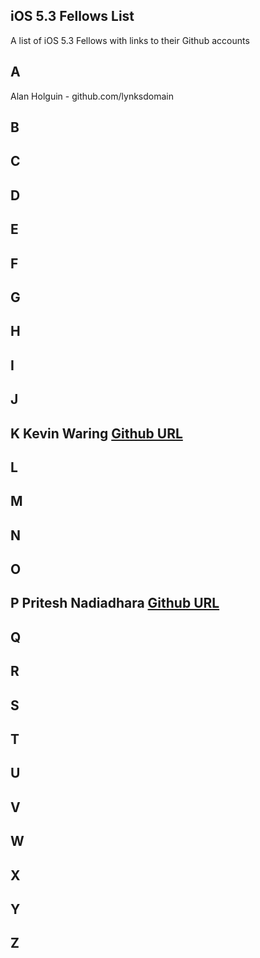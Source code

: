 ## iOS 5.3 Fellows List

A list of iOS 5.3 Fellows with links to their Github accounts

## A 
 Alan Holguin - github.com/lynksdomain
## B 

## C

## D

## E 

## F

## G

## H 

## I 

## J

## K Kevin Waring [Github URL](https://github.com/kwaring3)

## L

## M

## N

## O

## P Pritesh Nadiadhara [Github URL](https://github.com/PNadiadhara)

## Q
 
## R
 
## S 

## T

## U

## V

## W

## X

## Y

## Z

